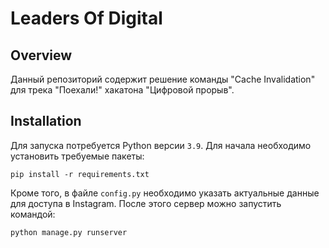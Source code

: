 # Leaders Of Digital 

## Overview
Данный репозиторий содержит решение команды "Cache Invalidation" для трека "Поехали!" хакатона "Цифровой прорыв".

## Installation
Для запуска потребуется Python версии `3.9`. Для начала необходимо установить требуемые пакеты:

```
pip install -r requirements.txt
```

Кроме того, в файле `config.py` необходимо указать актуальные данные для доступа в Instagram. После этого сервер можно запустить командой:

```
python manage.py runserver
```
